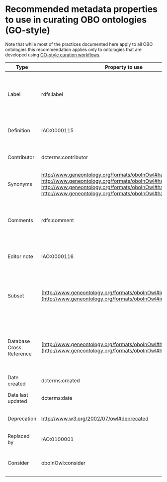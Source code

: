 # Recommended metadata properties to use in curating OBO ontologies (GO-style)

Note that while most of the practices documented here apply to all OBO ontologies this recommendation applies only to ontologies that are developed using [GO-style curation workflows](../pathways/ontology-curator-go-style.md).

| Type                     | Property to use                                                                                                  | Required                      | Number/Limit | Description                                                                                                        | Format                              | Annotation                                                                                      | Reference/Comments                                                                                                             |
| ------------------------ | ---------------------------------------------------------------------------------------------------------------- | ----------------------------- | ------------ | ------------------------------------------------------------------------------------------------------------------ | ----------------------------------- | ----------------------------------------------------------------------------------------------- | ------------------------------------------------------------------------------------------------------------------------------ |
| Label                    | rdfs:label                                                                                                       | Y                             | Max 1 \*     | Full name of the term, must be unique.                                                                             | Free text                           | None                                                                                            | \* some ontologies have multiple labels for different languages, in which case, there should maximum be one label per language |
| Definition               | IAO:0000115                                                                                                      | Y                             | Max 1        | A textual definition of ther term. In most ontologies, must be unique.                                             | Free text                           | database_cross_reference: reference materials used and contributors (in ORCID ID link format) | See [this document](https://douroucouli.wordpress.com/2019/07/08/ontotip-write-simple-concise-clear-operational-textual-definitions/) for guide on writing definitions                                                                     |
| Contributor              | dcterms:contributor                                                                                                   | N (though highly reccomended) | No limit     | The ORCID ID of people who contributed to the creation of the term.                                                | ORCID ID (using full link)          | None                                                                                            |                                                                                                                                |
| Synonyms                 | http://www.geneontology.org/formats/oboInOwl#hasExactSynonym, http://www.geneontology.org/formats/oboInOwl#hasBroadSynonym, http://www.geneontology.org/formats/oboInOwl#hasNarrowSynonym, http://www.geneontology.org/formats/oboInOwl#hasRelatedSynonym                              | N                             | No limit     | Synonyms of the term.                                                                                              | Free text                           | database_cross_reference: reference material in which the synonymn is used                    | See [synonyms documentation](../reference/synonyms-obo.md) for guide on using synonyms                                                                     |
| Comments                 | rdfs:comment                                                                                                     | N                             | Max 1        | Comments about the term, extended descriptions that might be useful, notes on modelling choices, other misc notes. | Free text                           | database_cross_reference: reference material relating to the comment                          | See [documentation on comments](../explanation/term-comments.md) for more information about comments                                                             |
| Editor note              | IAO:0000116                                                                                                      | N                             | Max 1        | A note that is not relevant to front users, but might be to editors                                                | Free text                           | database_cross_reference: reference material relating to the note                             |                                                                                                                                |
| Subset                   | [http://www.geneontology.org/formats/oboInOwl#inSubset](http://www.geneontology.org/formats/oboInOwl#inSubset)   | N                             | No limit     | A tag that marks a term as being part of a subset                                                                  | annotation property that is a subproperty of subset_property (see [guide](../howto/add-new-slim.md) on how to select this)                 | None                                                                                            | See [Slim documentation](../howto/add-new-slim.md) for more information on subsets    |
| Database Cross Reference | [http://www.geneontology.org/formats/oboInOwl#hasDbXref](http://www.geneontology.org/formats/oboInOwl#hasDbXref) | N                             | No limit     | Links out to external references.                                                                                  | string and should* take the form {prefix}:{accession}; see [db-xrefs yaml](https://github.com/geneontology/go-site/blob/master/metadata/db-xrefs.yaml) for prefixes | None                                                                                            | *Some ontologies allow full URLS in specific cases, but this is controversial                                                                         |
| Date created             | dcterms:created                                                                                                  | N                             | Max 1        | Date in which the term was created                                                                                 | ISO-8601 format                     | None                                                                                            |                                                                                                                                |
| Date last updated        | dcterms:date                                                                                                     | N                             | Max 1        | Date in which the term was last updated                                                                            | ISO-8601 format                     | None                                                                                            |
| Deprecation | http://www.w3.org/2002/07/owl#deprecated | N | Max 1 | A tag that marks a term as being obsolete/deprecated | xsd:boolean (true/false)          | None | See [obsoletion guide](../howto/obsolete-term.md) for more details                                                     |
| Replaced by | IAO:0100001                                                                          | N | Max 1 | Term that has replaced an obsoleted term             | IRI/ID (e.g. CL:0000001) | None | See [obsoletion guide](../howto/obsolete-term.md) and [merging terms guide](../howto/merge-terms.md) for more details |
| Consider | oboInOwl:consider                                                                          | N | No limit | Term that can be considered from manual replacement of an obsoleted term             | IRI/ID (e.g. CL:0000001) | None | See [obsoletion guide](../howto/obsolete-term.md) and [merging terms guide](../howto/merge-terms.md) for more details |
